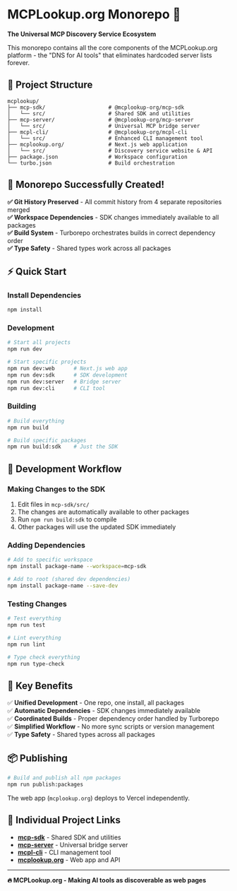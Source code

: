 # MCPLookup.org Monorepo 🚀

**The Universal MCP Discovery Service Ecosystem**

This monorepo contains all the core components of the MCPLookup.org platform - the "DNS for AI tools" that eliminates hardcoded server lists forever.

## 📁 Project Structure

```
mcplookup/
├── mcp-sdk/                    # @mcplookup-org/mcp-sdk
│   └── src/                    # Shared SDK and utilities
├── mcp-server/                 # @mcplookup-org/mcp-server  
│   └── src/                    # Universal MCP bridge server
├── mcpl-cli/                   # @mcplookup-org/mcpl-cli
│   └── src/                    # Enhanced CLI management tool
├── mcplookup.org/              # Next.js web application
│   └── src/                    # Discovery service website & API
├── package.json                # Workspace configuration
└── turbo.json                  # Build orchestration
```

## 🎉 **Monorepo Successfully Created!**

**✅ Git History Preserved** - All commit history from 4 separate repositories merged  
**✅ Workspace Dependencies** - SDK changes immediately available to all packages  
**✅ Build System** - Turborepo orchestrates builds in correct dependency order  
**✅ Type Safety** - Shared types work across all packages  

## ⚡ Quick Start

### Install Dependencies
```bash
npm install
```

### Development
```bash
# Start all projects
npm run dev

# Start specific projects
npm run dev:web      # Next.js web app
npm run dev:sdk      # SDK development
npm run dev:server   # Bridge server
npm run dev:cli      # CLI tool
```

### Building
```bash
# Build everything
npm run build

# Build specific packages
npm run build:sdk    # Just the SDK
```

## 🔧 Development Workflow

### Making Changes to the SDK
1. Edit files in `mcp-sdk/src/`
2. The changes are automatically available to other packages
3. Run `npm run build:sdk` to compile
4. Other packages will use the updated SDK immediately

### Adding Dependencies
```bash
# Add to specific workspace
npm install package-name --workspace=mcp-sdk

# Add to root (shared dev dependencies)
npm install package-name --save-dev
```

### Testing Changes
```bash
# Test everything
npm run test

# Lint everything  
npm run lint

# Type check everything
npm run type-check
```

## 🌟 Key Benefits

✅ **Unified Development** - One repo, one install, all packages  
✅ **Automatic Dependencies** - SDK changes immediately available  
✅ **Coordinated Builds** - Proper dependency order handled by Turborepo  
✅ **Simplified Workflow** - No more sync scripts or version management  
✅ **Type Safety** - Shared types across all packages  

## 📦 Publishing

```bash
# Build and publish all npm packages
npm run publish:packages
```

The web app (`mcplookup.org`) deploys to Vercel independently.

## 🔗 Individual Project Links

- **[mcp-sdk](./mcp-sdk/README.md)** - Shared SDK and utilities
- **[mcp-server](./mcp-server/README.md)** - Universal bridge server  
- **[mcpl-cli](./mcpl-cli/README.md)** - CLI management tool
- **[mcplookup.org](./mcplookup.org/README.md)** - Web app and API

---

**🔥 MCPLookup.org - Making AI tools as discoverable as web pages**
